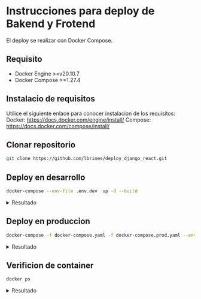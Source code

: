 # Instrucciones para deploy de Bakend y Frotend

El deploy se realizar con Docker Compose.

## Requisito

* Docker Engine >=v20.10.7
* Docker Compose >=1.27.4

## Instalacio de requisitos

Utilice el siguiente enlace para conocer instalacion de los requisitos: 
Docker: <https://docs.docker.com/engine/install/>
Compose: <https://docs.docker.com/compose/install/>

## Clonar repositorio
```bash
git clone https://github.com/lbrines/deploy_django_react.git
```

## Deploy en desarrollo

```bash
docker-compose --env-file .env.dev  up -d --build
```

<details>
  <summary>Resultado</summary>

  ```bash
  Building backend
  Step 1/8 : FROM python:3.6
  ---> b58bb3901b01
  Step 2/8 : ENV PYTHONUNBUFFERED=1
  ---> Using cache
  ---> 7a44527d38cb
  Step 3/8 : RUN apt-get update && apt-get install graphviz graphviz-dev postgresql-client -y && rm -rf /var/lib/apt/lists/*
  ---> Using cache
  ---> cdeaf9142f85
  Step 4/8 : RUN pip install psycopg2 && pip install psycopg2-binary
  ---> Using cache
  ---> ba1aaa52ed0f
  Step 5/8 : WORKDIR /code
  ---> Using cache
  .
  .
  .
  .
  Starting prueba02_db_1 ... done
Starting prueba02_backend_1 ... done
Starting prueba02_frontend_1 ... done

  ```
</details>

## Deploy en produccion

```bash
docker-compose -f docker-compose.yaml -f docker-compose.prod.yaml --env-file .env.prod  up -d --build
```

<details>
  <summary>Resultado</summary>

  ```bash
.
.
.
 ---> d09e31a283f4
Step 5/12 : RUN npm install
 ---> Using cache
 ---> 1e459afb81d4
Step 6/12 : RUN npm run build
 ---> Running in e824d9b7a7bb

> frontendpublic@0.1.0 build /app
> node scripts/build.js

Creating an optimized production build..
  .
  .
  .
Creating prueba02_db_1 ... done
Creating prueba02_backend_1 ... done
Creating prueba02_frontend_1 ... done

  ```
</details>

## Verificion de container

```bash
docker ps
```
<details>
  <summary>Resultado</summary>
  
CONTAINER ID   IMAGE               COMMAND                  CREATED          STATUS          PORTS                                                                          NAMES
83eabdd1c8f9   prueba02_frontend   "/docker-entrypoint.…"   56 seconds ago   Up 54 seconds   0.0.0.0:80->80/tcp, :::80->80/tcp, 0.0.0.0:3000->3000/tcp, :::3000->3000/tcp   prueba02_frontend_1
15c594cb431a   prueba02_backend    "sh start.sh db"         56 seconds ago   Up 55 seconds   0.0.0.0:8000->8000/tcp, :::8000->8000/tcp                                      prueba02_backend_1
3346e6f6eb7a   postgres            "docker-entrypoint.s…"   57 seconds ago   Up 56 seconds   5432/tcp                                                                       prueba02_db_1
```
</details>